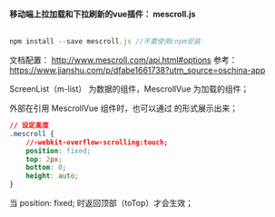 #### 移动端上拉加载和下拉刷新的vue插件： mescroll.js

```js

npm install --save mescroll.js //不要使用cnpm安装

```

文档配置： http://www.mescroll.com/api.html#options
参考： https://www.jianshu.com/p/dfabe1661738?utm_source=oschina-app

ScreenList（m-list） 为数据的组件，MescrollVue 为加载的组件；

外部在引用 MescrollVue 组件时，也可以通过 <router-view></router-view> 的形式展示出来；

```css
// 设定高度
.mescroll {
    //-webkit-overflow-scrolling:touch;
    position: fixed;
    top: 2px;
    bottom: 0;
    height: auto;
}

```
当 position: fixed; 时返回顶部（toTop）才会生效；